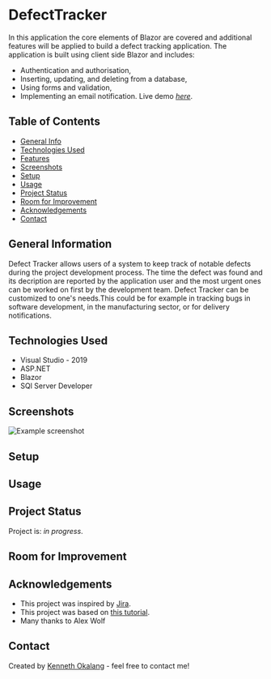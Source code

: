 # DefectTracker
In this  application the core elements of Blazor are covered and additional features will be applied to build a defect tracking application.
The application is built using client side Blazor and includes:
- Authentication and authorisation, 
- Inserting, updating, and deleting from a database, 
- Using forms and validation,
- Implementing an email notification.
  Live demo [_here_](https://www.example.com). <!-- If you have the project hosted somewhere, include the link here. -->

## Table of Contents
* [General Info](#general-information)
* [Technologies Used](#technologies-used)
* [Features](#features)
* [Screenshots](#screenshots)
* [Setup](#setup)
* [Usage](#usage)
* [Project Status](#project-status)
* [Room for Improvement](#room-for-improvement)
* [Acknowledgements](#acknowledgements)
* [Contact](#contact)
<!-- * [License](#license) -->


## General Information
 Defect Tracker allows users of a system to keep track of notable defects during the project development process.
 The time the defect was found and its decription are reported by the application user and the most urgent ones can be worked on first by the development team.  Defect Tracker can be customized to one's needs.This could be for example in tracking bugs in software development, in the manufacturing sector, or for delivery notifications.


## Technologies Used
- Visual Studio - 2019
- ASP.NET 
- Blazor
- SQl Server Developer



## Screenshots
![Example screenshot](./img/screenshot.png)
<!-- If you have screenshots you'd like to share, include them here. -->


## Setup


## Usage
## Project Status
Project is: _in progress_.


## Room for Improvement



## Acknowledgements

- This project was inspired by [Jira](https://www.atlassian.com/software/jira). 
- This project was based on [this tutorial](https://app.pluralsight.com/projects/building-bug-tracking-app-with-blazor).
- Many thanks to Alex Wolf


## Contact
Created by [Kenneth Okalang](https://okalangkenneth.com) - feel free to contact me!


<!-- Optional -->
<!-- ## License -->
<!-- This project is open source and available under the [... License](). -->

<!-- You don't have to include all sections - just the one's relevant to your project -->





